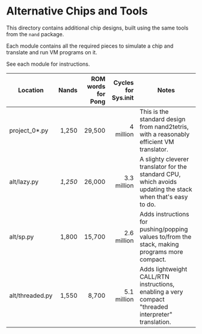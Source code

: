 # Alternative Chips and Tools

This directory contains additional chip designs, built using the same tools from the `nand` package.

Each module contains all the required pieces to simulate a chip and translate and run VM programs on it.

See each module for instructions.



| Location       | Nands | ROM words for Pong | Cycles for Sys.init | Notes  |
|----------------|------:|-------------------:|--------------------:|--------|
| project_0*.py  | 1,250 |            29,500  |          4 million  | This is the standard design from nand2tetris, with a reasonably efficient VM translator. |
| alt/lazy.py    | _1,250_ |          26,000  |        3.3 million  | A slighty cleverer translator for the standard CPU, which avoids updating the stack when that's easy to do. |
| alt/sp.py      | 1,800 |            15,700  |        2.6 million  | Adds instructions for pushing/popping values to/from the stack, making programs more compact. |
| alt/threaded.py| 1,550 |             8,700  |        5.1 million  | Adds lightweight CALL/RTN instructions, enabling a very compact "threaded interpreter" translation. |
